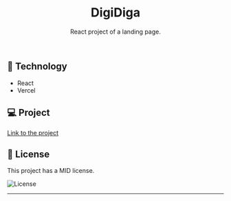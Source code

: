 <h1 align="center"> DigiDiga </h1>

<p align="center">
React project of a landing page.
</p>

<br>

## 🚀 Technology

- React
- Vercel

## 💻 Project

<a href="https://digidiga.vercel.app/">Link to the project</a><br>

## :memo: License

This project has a MID license.

<img alt="License" src="https://img.shields.io/static/v1?label=license&message=MIT&color=49AA26&labelColor=000000">


---

